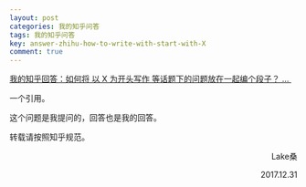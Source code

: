 ```yaml
---
layout: post
categories: 我的知乎问答
tags: 我的知乎问答
key: answer-zhihu-how-to-write-with-start-with-X
comment: true
---
```

<a href="https://www.zhihu.com/question/61596210/answer/190443468?utm_source=org.wordpress.android&utm_medium=social">我的知乎回答：如何将 以 X 为开头写作 等话题下的问题放在一起编个段子？ … </a>

一个引用。

这个问题是我提问的，回答也是我的回答。

转载请按照知乎规范。
<p style="text-align: right;">Lake桑</p>
<p style="text-align: right;">2017.12.31</p>
